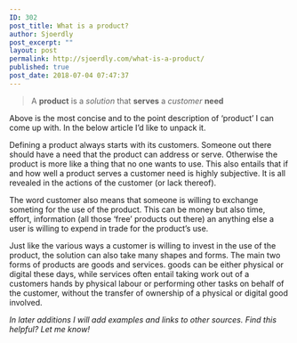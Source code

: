 ```yaml
---
ID: 302
post_title: What is a product?
author: Sjoerdly
post_excerpt: ""
layout: post
permalink: http://sjoerdly.com/what-is-a-product/
published: true
post_date: 2018-07-04 07:47:37
---
```

<blockquote>
<p dir="auto">A <strong>product</strong> is a <em>solution</em> that <strong>serves</strong> a <em>customer</em> <strong>need</strong></p>
</blockquote>
<p dir="auto">Above is the most concise and to the point description of ‘product’ I can come up with. In the below article I’d like to unpack it.</p>
<p dir="auto">Defining a product always starts with its customers. Someone out there should have a need that the product can address or serve. Otherwise the product is more like a thing that no one wants to use. This also entails that if and how well a product serves a customer need is highly subjective. It is all revealed in the actions of the customer (or lack thereof).</p>
<p dir="auto">The word customer also means that someone is willing to exchange someting for the use of the product. This can be money but also time, effort, information (all those ‘free’ products out there) an anything else a user is willing to expend in trade for the product’s use.</p>
<p dir="auto">Just like the various ways a customer is willing to invest in the use of the product, the solution can also take many shapes and forms. The main two forms of products are goods and services. goods can be either physical or digital these days, while services often entail taking work out of a customers hands by physical labour or performing other tasks on behalf of the customer, without the transfer of ownership of a physical or digital good involved.

<em>In later additions I will add examples and links to other sources. Find this helpful? Let me know!</em></p>